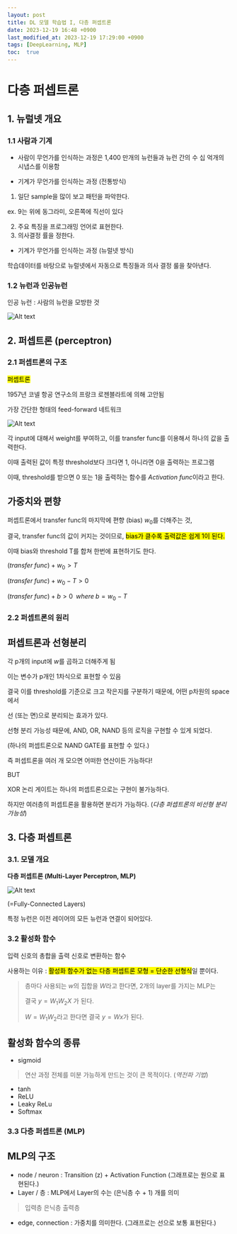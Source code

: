 ```yaml
---
layout: post
title: DL 모델 학습법 I, 다층 퍼셉트론
date: 2023-12-19 16:48 +0900
last_modified_at: 2023-12-19 17:29:00 +0900
tags: [DeepLearning, MLP]
toc:  true
---
```


# 다층 퍼셉트론

## 1. 뉴럴넷 개요

### 1.1 사람과 기계

* 사람이 무언가를 인식하는 과정은 1,400 만개의 뉴런들과 뉴런 간의 수 십 억개의 시냅스를 이용함

* 기계가 무언가를 인식하는 과정 (전통방식)

1. 일단 sample을 많이 보고 패턴을 파악한다.

ex. 9는 위에 동그라미, 오른쪽에 직선이 있다

2. 주요 특징을 프로그래밍 언어로 표현한다.
3. 의사결정 률을 정한다.

* 기계가 무언가를 인식하는 과정 (뉴럴넷 방식)

학습데이터를 바탕으로 뉴럴넷에서 자동으로 특징들과 의사 결정 룰을 찾아낸다.

### 1.2 뉴런과 인공뉴런

인공 뉴런 : 사람의 뉴런을 모방한 것

![Alt text](\..\img\artificialneuron.png)

## 2. 퍼셉트론 (perceptron)

### 2.1 퍼셉트론의 구조

<mark>퍼셉트론</mark>

1957년 코넬 항공 연구소의 프랑크 로젠블라트에 의해 고안됨

가장 간단한 형태의 feed-forward 네트워크

![Alt text](\..\img\DL2-1.png)

각 input에 대해서 weight를 부여하고, 이를 transfer func를 이용해서 하나의 값을 출력한다.

이때 출력된 값이 특정 threshold보다 크다면 1, 아니라면 0을 출력하는 프로그램

이때, threshold를 받으면 0 또는 1을 출력하는 함수를 *Activation func*이라고 한다.

**가중치와 편향**
---
퍼셉트론에서 transfer func의 마지막에 편향 (bias) $w_0$를 더해주는 것,

결국, transfer func의 값이 커지는 것이므로, <mark>bias가 클수록 출력값은 쉽게 1이 된다.</mark>

이때 bias와 threshold T를 합쳐 한번에 표현하기도 한다.

$(transfer \;func) + w_0 > T$

$(transfer \;func) + w_0 - T > 0$

$(transfer \;func) + b > 0 \;\; where\; b = w_0 - T$

### 2.2 퍼셉트론의 원리

**퍼셉트론과 선형분리**
---
각 p개의 input에 $w$를 곱하고 더해주게 됨

이는 변수가 p개인 1차식으로 표현할 수 있음

결국 이를 threshold를 기준으로 크고 작은지를 구분하기 때문에, 어떤 p차원의 space에서

선 (또는 면)으로 분리되는 효과가 있다.

선형 분리 가능성 때문에, AND, OR, NAND 등의 로직을 구현할 수 있게 되었다.

(하나의 퍼셉트론으로 NAND GATE를 표현할 수 있다.)

즉 퍼셉트론을 여러 개 모으면 어떠한 연산이든 가능하다!

BUT

XOR 논리 게이트는 하나의 퍼셉트론으로는 구현이 불가능하다.

하지만 여러층의 퍼셉트론을 활용하면 분리가 가능하다. (*다층 퍼셉트론의 비선형 분리 가능성*)

## 3. 다층 퍼셉트론

### 3.1. 모델 개요

**다층 퍼셉트론 (Multi-Layer Perceptron, MLP)**

![Alt text](\..\img\DL2-2.png)

(=Fully-Connected Layers)

특정 뉴런은 이전 레이어의 모든 뉴런과 연결이 되어있다.

### 3.2 활성화 함수

입력 신호의 총합을 출력 신호로 변환하는 함수

사용하는 이유 : <mark>활성화 함수가 없는 다층 퍼셉트론 모형 = 단순한 선형식</mark>일 뿐이다.

> 층마다 사용되는 $w$의 집합을 $W$라고 한다면, 2개의 layer를 가지는 MLP는
>
> 결국 $y=W_1 W_2 X$ 가 된다.
>
> $W = W_1 W_2$라고 한다면 결국 $y=Wx$가 된다.

활성화 함수의 종류
---
* sigmoid
> 연산 과정 전체를 미분 가능하게 만드는 것이 큰 목적이다. (*역전파 기법*)

* tanh
* ReLU
* Leaky ReLu
* Softmax



### 3.3 다층 퍼셉트론 (MLP)

MLP의 구조
---
* node / neuron : Transition (z) + Activation Function (그래프로는 원으로 표현된다.)
* Layer / 층 : MLP에서 Layer의 수는 (은닉층 수 + 1) 개를 의미
> 입력층
> 은닉층
> 출력층
* edge, connection : 가중치를 의미한다. (그래프로는 선으로 보통 표현된다.)
